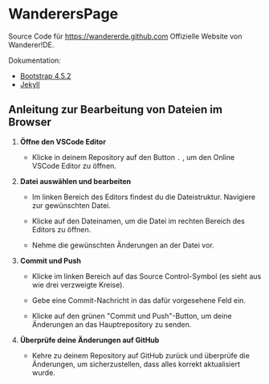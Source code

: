 # WanderersPage

Source Code für https://wandererde.github.com
Offizielle Website von Wanderer!DE. 

Dokumentation:
  - [Bootstrap 4.5.2](https://getbootstrap.com/docs/4.5/getting-started/introduction/)
  - [Jekyll](https://jekyllrb.com/docs/)

## Anleitung zur Bearbeitung von Dateien im Browser

1. **Öffne den VSCode Editor**

   - Klicke in deinem Repository auf den Button `.` , um den Online VSCode Editor zu öffnen.

2. **Datei auswählen und bearbeiten**

   - Im linken Bereich des Editors findest du die Dateistruktur. Navigiere zur gewünschten Datei.
   
   - Klicke auf den Dateinamen, um die Datei im rechten Bereich des Editors zu öffnen.
   
   - Nehme die gewünschten Änderungen an der Datei vor.

3. **Commit und Push**

   - Klicke im linken Bereich auf das Source Control-Symbol (es sieht aus wie drei verzweigte Kreise).

   - Gebe eine Commit-Nachricht in das dafür vorgesehene Feld ein.

   - Klicke auf den grünen "Commit und Push"-Button, um deine Änderungen an das Hauptrepository zu senden.

5. **Überprüfe deine Änderungen auf GitHub**

   - Kehre zu deinem Repository auf GitHub zurück und überprüfe die Änderungen, um sicherzustellen, dass alles korrekt aktualisiert wurde.

